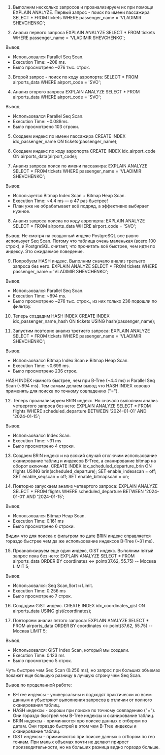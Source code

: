 1. Выполним несколько запросов и проанализируем их при помощи EXPLAIN ANALYZE. Первый запрос - поиск по имени пассажира
SELECT * FROM tickets
WHERE passenger_name = 'VLADIMIR SHEVCHENKO';

2. Анализ первого запроса
EXPLAIN ANALYZE
SELECT * FROM tickets
WHERE passenger_name = 'VLADIMIR SHEVCHENKO';

Вывод:
- Использовался Parallel Seq Scan.
- Execution Time: ~208 ms.
- Было просмотрено ~276 тыс. строк.

3. Второй запрос - поиск по коду аэропорта:
SELECT * FROM airports_data
WHERE airport_code = 'SVO';

4. Анализ второго запроса
EXPLAIN ANALYZE
SELECT * FROM airports_data
WHERE airport_code = 'SVO';

Вывод:
- Использовался Parallel Seq Scan.
- Execution Time: ~0.089ms.
- Было просмотрено 103 строки.

5. Создаем индекс по имени пассажира
CREATE INDEX idx_passenger_name ON tickets(passenger_name);

6. Создаем индекс по коду аэропорта
CREATE INDEX idx_airport_code ON airports_data(airport_code);

7. Анализ запроса поиск по имени пассажира:
EXPLAIN ANALYZE
SELECT * FROM tickets
WHERE passenger_name = 'VLADIMIR SHEVCHENKO';

Вывод:
- Используется Bitmap Index Scan + Bitmap Heap Scan.
- Execution Time: ~4.4 ms — в 47 раз быстрее!
- План уже не обрабатывает всё подряд, а эффективно выбирает нужное.

8. Анализ запроса поиска по коду аэропорта:
EXPLAIN ANALYZE
SELECT * FROM airports_data
WHERE airport_code = 'SVO';

Вывод:
Не смотря на созданный индекс PostgreSQL все равно использует Seq Scan. Потому что таблица очень маленькая (всего 100 строк), и PostgreSQL считает, что прочитать всё быстрее, чем идти по индексу. Это ожидаемое поведение.

9. Попробуем HASH индекс. Выполним сначало анализ третьего запроса без него.
EXPLAIN ANALYZE
SELECT * FROM tickets WHERE passenger_name = 'VLADIMIR SHEVCHENKO';

Вывод:
- Использовался Parallel Seq Scan.
- Execution Time: ~894 ms.
- Было просмотрено ~276 тыс. строк., из них только 236 подошли по фильтру.

10. Теперь создадим HASH INDEX
CREATE INDEX idx_passenger_name_hash ON tickets USING hash(passenger_name);

11. Запустим повторно анализ третиего запроса:
EXPLAIN ANALYZE
SELECT * FROM tickets WHERE passenger_name = 'VLADIMIR SHEVCHENKO';

Вывод:
- Использовался Bitmap Index Scan и Bitmap Heap Scan.
- Execution Time: ~0.699 ms.
- Было просмотрено 236 строк.

HASH INDEX намного быстрее, чем при B-Tree (~4.4 ms) и Parallel Seq Scan (~894 ms). Тем самым делаем вывод что HASH INDEX хорошо применять для поиска по точному совпадению ("=").

12. Теперь проанализируем BRIN индекс. Но сначало выполним анализ четвертого запроса без него:
EXPLAIN ANALYZE
SELECT * FROM flights
WHERE scheduled_departure BETWEEN '2024-01-01' AND '2024-01-15';

Вывод:
- Использовался Index Scan.
- Execution Time: ~31 ms
- Было просмотрено 4 строки.

13. Создаем BRIN индекс и на всякий случай отключим использование сканирование таблиц и индексов B-Tree, а сканирование bitmap на оборот включим.
CREATE INDEX idx_scheduled_departure_brin ON flights USING brin(scheduled_departure);
SET enable_indexscan = off;
SET enable_seqscan = off;
SET enable_bitmapscan = on;

14. Повторно запускаем анализ четвертого запроса:
EXPLAIN ANALYZE
SELECT * FROM flights
WHERE scheduled_departure BETWEEN '2024-01-01' AND '2024-01-15';

Вывод:
- Использовался Bitmap Heap Scan.
- Execution Time: 0.161 ms
- Было просмотрено 6 строки.

Видим что для поиска с фильтром по дате BRIN индекс справляется гораздо быстрее чем да же использование индексов B-Tree (~31 ms).

15. Проанализируем еще один индекс, GiST индекс. Выполним пятый запрос пока без него:
EXPLAIN ANALYZE 
SELECT * FROM airports_data
ORDER BY coordinates <-> point(37.62, 55.75)  -- Москва
LIMIT 5;

Вывод:
- Использовался: Seq Scan,Sort и Limit.
- Execution Time: 0.256 ms
- Было просмотрено 7 строк.

16. Создадим GiST индекс.
CREATE INDEX idx_coordinates_gist ON airports_data USING gist(coordinates);

17. Повторяем анализ пятого запроса:
EXPLAIN ANALYZE 
SELECT * FROM airports_data
ORDER BY coordinates <-> point(37.62, 55.75)  -- Москва
LIMIT 5;

Вывод:
- Использовался: GiST Index Scan, который мы создали.
- Execution Time: 0.123 ms
- Было просмотрено 5 строк.

Чуть быстрее чем Seq Scan (0.256 ms), но запрос при больших объемах покажет еще большую разницу в лучшую строну чем Seq Scan.

Вывод по проделанной работе:
- B-Tree индексы - универсальны и подходят практически ко всем данным и убыстряют выполнения запросов в отличии от полного сканирования таблиц.
- HASH индексы - хороши при поиске по точному совпадению ("="). Они гораздо быстрей чем B-Tree индексы и сканирование таблиц.
- BRIN индексы - приминяются про поиске данных с отбором по датам. Они гораздо быстрей в этом чем B-Tree индексы и сканирование таблиц.
- GiST индексы - приминяются при поиске данных с отбором по гео точкам. При малых объемах почти не делают прирост производительности, но на больших разница видно гораздо больше.